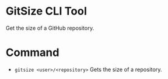 # GitSize CLI Tool
Get the size of a GitHub repository.

# Command

 * `gitsize <user>/<repository>` Gets the size of a repository.
